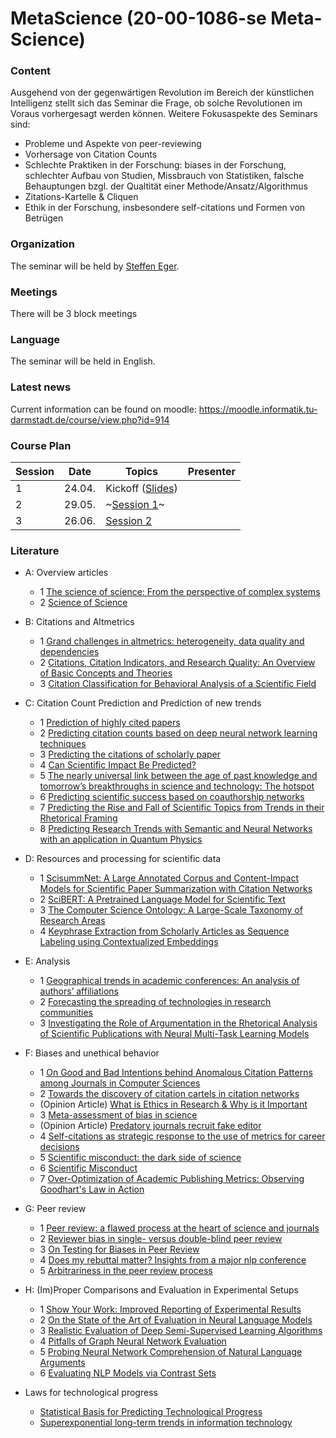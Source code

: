 # MetaScience (20-00-1086-se Meta-Science)


### Content 

Ausgehend von der gegenwärtigen Revolution im Bereich der künstlichen Intelligenz stellt sich das Seminar die Frage, ob solche Revolutionen im Voraus vorhergesagt werden können. Weitere Fokusaspekte des Seminars sind:
- Probleme und Aspekte von peer-reviewing
- Vorhersage von Citation Counts
- Schlechte Praktiken in der Forschung: biases in der Forschung, schlechter Aufbau von Studien, Missbrauch von Statistiken, falsche Behauptungen bzgl. der Qualtität einer Methode/Ansatz/Algorithmus
- Zitations-Kartelle & Cliquen
- Ethik in der Forschung, insbesondere self-citations und Formen von Betrügen

### Organization
The seminar will be held by [Steffen Eger](https://www.informatik.tu-darmstadt.de/aiphes/aiphes/irg_position/index.en.jsp).
### Meetings
There will be 3 block meetings
### Language
The seminar will be held in English.

### Latest news
Current information can be found on moodle: https://moodle.informatik.tu-darmstadt.de/course/view.php?id=914

### Course Plan

|Session|Date|Topics|Presenter|
|-|------|---------------------------|-------------|
|1 | 24.04. | Kickoff ([Slides](https://docs.google.com/presentation/d/1PLVST0eoByOtG03TF4rctzm2fJlBEauqq-E5YDULh2s/edit?usp=sharing)) |  ||
|2 | 29.05. | ~[Session 1]()~ |  ||
|3 | 26.06. | [Session 2]()  ||

### Literature

* A: Overview articles
   - 1 [The science of science: From the perspective of complex systems](https://www.sciencedirect.com/science/article/pii/S0370157317303289)
   - 2 [Science of Science](https://www.barabasilab.com/publications/science-of-science)
 
* B: Citations and Altmetrics 
   - 1 [Grand challenges in altmetrics: heterogeneity, data quality and dependencies
](https://link.springer.com/article/10.1007/s11192-016-1910-9)
   - 2 [Citations, Citation Indicators, and Research Quality: An Overview of Basic Concepts and Theories](https://journals.sagepub.com/doi/full/10.1177/2158244019829575)
   - 3 [Citation Classification for Behavioral Analysis of a Scientific Field](https://arxiv.org/abs/1609.00435)
 
* C: Citation Count Prediction and Prediction of new trends 
   - 1 [Prediction of highly cited papers](https://arxiv.org/abs/1310.8220)
   - 2 [Predicting citation counts based on deep neural network learning techniques](https://arxiv.org/abs/1809.04365)
   - 3 [Predicting the citations of scholarly paper](https://www.sciencedirect.com/science/article/pii/S1751157718301767)
   - 4 [Can Scientific Impact Be Predicted?](https://arxiv.org/pdf/1606.05905.pdf)
   - 5 [The nearly universal link between the age of past knowledge and tomorrow’s breakthroughs in science and technology: The hotspot](https://advances.sciencemag.org/content/3/4/e1601315)
   - 6 [Predicting scientific success based on coauthorship networks](https://link.springer.com/article/10.1140/epjds/s13688-014-0009-x)
   - 7 [Predicting the Rise and Fall of Scientific Topics from Trends in their Rhetorical Framing](https://nlp.stanford.edu/pubs/prabhakaran2016rhetoricalroles.pdf)
   - 8 [Predicting Research Trends with Semantic and Neural Networks with an application in Quantum Physics](https://arxiv.org/abs/1906.06843)
   
* D: Resources and processing for scientific data
   - 1 [ScisummNet: A Large Annotated Corpus and Content-Impact Models for Scientific Paper Summarization with Citation Networks](https://arxiv.org/abs/1909.01716)
   - 2 [SciBERT: A Pretrained Language Model for Scientific Text](https://arxiv.org/abs/1903.10676)
   - 3 [The Computer Science Ontology: A Large-Scale
Taxonomy of Research Areas](http://oro.open.ac.uk/55484/14/55484.pdf)
   - 4 [Keyphrase Extraction from Scholarly Articles as Sequence Labeling using Contextualized Embeddings](https://arxiv.org/pdf/1910.08840.pdf)

* E: Analysis
   - 1 [Geographical trends in academic conferences: An analysis of authors’ affiliations](https://content.iospress.com/articles/data-science/ds190015)
   - 2 [Forecasting the spreading of technologies in research communities](http://oro.open.ac.uk/51198/1/K-CAP2017_TTF_65.pdf)
   - 3 [Investigating the Role of Argumentation in the Rhetorical Analysis of Scientific Publications with Neural Multi-Task Learning Models](https://www.aclweb.org/anthology/D18-1370/)


* F: Biases and unethical behavior 
   - 1 [On Good and Bad Intentions behind Anomalous Citation Patterns among Journals in Computer Sciences](https://arxiv.org/abs/1807.10804)
   - 2 [Towards the discovery of citation cartels in citation networks](https://ui.adsabs.harvard.edu/abs/2016FrP.....4...49F/abstract)
   - (Opinion Article) [What is Ethics in Research & Why is it Important](https://www.veronaschools.org/cms/lib02/NJ01001379/Centricity/Domain/588/What%20is%20Ethics%20in%20Research%20Why%20is%20it%20Important.pdf)
   - 3 [Meta-assessment of bias in science](https://www.ncbi.nlm.nih.gov/pubmed/?term=Meta-assessment+of+bias+in+science)
   - (Opinion Article) [Predatory journals recruit fake editor](https://www.nature.com/articles/543481a)
   - 4 [Self-citations as strategic response to the use of metrics for career decisions](https://www.sciencedirect.com/science/article/pii/S0370157317303289)
   - 5 [Scientific misconduct: the dark side of science](https://link.springer.com/article/10.1007/s12210-015-0415-4)
   - 6 [Scientific Misconduct](https://www.annualreviews.org/doi/abs/10.1146/annurev-psych-122414-033437)
   - 7 [Over-Optimization of Academic Publishing Metrics: Observing Goodhart's Law in Action](https://academic.oup.com/gigascience/article/8/6/giz053/5506490)
   

* G: Peer review
   - 1 [Peer review: a flawed process at the heart of science and journals](https://www.ncbi.nlm.nih.gov/pmc/articles/PMC1420798/)
   - 2 [Reviewer bias in single- versus double-blind peer review](https://www.pnas.org/content/114/48/12708)
   - 3 [On Testing for Biases in Peer Review](https://papers.nips.cc/paper/8770-on-testing-for-biases-in-peer-review.pdf)
   - 4 [Does my rebuttal matter? Insights from a major nlp conference](https://www.aclweb.org/anthology/N19-1129.pdf)
   - 5 [Arbitrariness in the peer review process](https://link.springer.com/article/10.1007/s11192-020-03348-1)


* H: (Im)Proper Comparisons and Evaluation in Experimental Setups
   - 1 [Show Your Work: Improved Reporting of Experimental Results](https://arxiv.org/abs/1909.03004)
   - 2 [On the State of the Art of Evaluation in Neural Language Models](https://arxiv.org/abs/1707.05589)
   - 3 [Realistic Evaluation of Deep Semi-Supervised Learning Algorithms](https://papers.nips.cc/paper/7585-realistic-evaluation-of-deep-semi-supervised-learning-algorithms.pdf)
   - 4 [Pitfalls of Graph Neural Network Evaluation](https://arxiv.org/abs/1811.05868)
   - 5 [Probing Neural Network Comprehension of Natural Language Arguments](https://arxiv.org/abs/1907.07355)
   - 6 [Evaluating NLP Models via Contrast Sets](https://arxiv.org/abs/2004.02709)

* Laws for technological progress
   - [Statistical Basis for Predicting Technological Progress](https://journals.plos.org/plosone/article?id=10.1371/journal.pone.0052669)
   - [Superexponential long-term trends in information technology](https://www.sciencedirect.com/science/article/pii/S0040162511001429)
